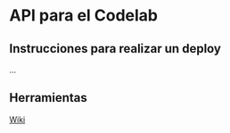 # API para el Codelab

## Instrucciones para realizar un deploy

...

## Herramientas

[Wiki](https://github.com/gdgcde/gdg_api/wiki)
